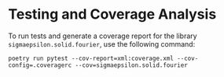 # Testing and Coverage Analysis

To run tests and generate a coverage report for the library ``sigmaepsilon.solid.fourier``, use the following command:

```shell
poetry run pytest --cov-report=xml:coverage.xml --cov-config=.coveragerc --cov=sigmaepsilon.solid.fourier
```
